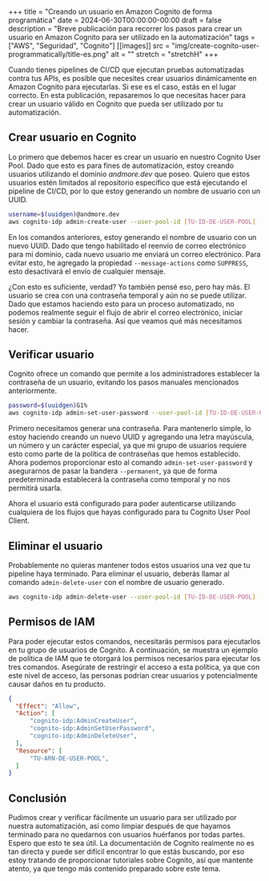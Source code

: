 +++
title = "Creando un usuario en Amazon Cognito de forma programática"
date = 2024-06-30T00:00:00-00:00
draft = false
description = "Breve publicación para recorrer los pasos para crear un usuario en Amazon Cognito para ser utilizado en la automatización"
tags = ["AWS", "Seguridad", "Cognito"]
[[images]]
  src = "img/create-cognito-user-programmatically/title-es.png"
  alt = ""
  stretch = "stretchH"
+++

Cuando tienes pipelines de CI/CD que ejecutan pruebas automatizadas contra tus APIs, es posible que necesites crear usuarios dinámicamente en Amazon Cognito para ejecutarlas. Si ese es el caso, estás en el lugar correcto. En esta publicación, repasaremos lo que necesitas hacer para crear un usuario válido en Cognito que pueda ser utilizado por tu automatización.

## Crear usuario en Cognito
Lo primero que debemos hacer es crear un usuario en nuestro Cognito User Pool. Dado que esto es para fines de automatización, estoy creando usuarios utilizando el dominio *andmore.dev* que poseo. Quiero que estos usuarios estén limitados al repositorio específico que está ejecutando el pipeline de CI/CD, por lo que estoy generando un nombre de usuario con un UUID.

```bash
username=$(uuidgen)@andmore.dev
aws cognito-idp admin-create-user --user-pool-id [TU-ID-DE-USER-POOL] --username $username --message-action SUPPRESS
```
En los comandos anteriores, estoy generando el nombre de usuario con un nuevo UUID. Dado que tengo habilitado el reenvío de correo electrónico para mi dominio, cada nuevo usuario me enviará un correo electrónico. Para evitar esto, he agregado la propiedad `--message-actions` como `SUPPRESS`, esto desactivará el envío de cualquier mensaje.

¿Con esto es suficiente, verdad? Yo también pensé eso, pero hay más. El usuario se crea con una contraseña temporal y aún no se puede utilizar. Dado que estamos haciendo esto para un proceso automatizado, no podemos realmente seguir el flujo de abrir el correo electrónico, iniciar sesión y cambiar la contraseña. Así que veamos qué más necesitamos hacer.

## Verificar usuario
Cognito ofrece un comando que permite a los administradores establecer la contraseña de un usuario, evitando los pasos manuales mencionados anteriormente.

```bash
password=$(uuidgen)G1%
aws cognito-idp admin-set-user-password --user-pool-id [TU-ID-DE-USER-POOL] --username $username  --password $password --permanent
```
Primero necesitamos generar una contraseña. Para mantenerlo simple, lo estoy haciendo creando un nuevo UUID y agregando una letra mayúscula, un número y un carácter especial, ya que mi grupo de usuarios requiere esto como parte de la política de contraseñas que hemos establecido. Ahora podemos proporcionar esto al comando `admin-set-user-password` y asegurarnos de pasar la bandera `--permanent`, ya que de forma predeterminada establecerá la contraseña como temporal y no nos permitirá usarla.

Ahora el usuario está configurado para poder autenticarse utilizando cualquiera de los flujos que hayas configurado para tu Cognito User Pool Client.

## Eliminar el usuario
Probablemente no quieras mantener todos estos usuarios una vez que tu pipeline haya terminado. Para eliminar el usuario, deberás llamar al comando `admin-delete-user` con el nombre de usuario generado.
```bash
aws cognito-idp admin-delete-user --user-pool-id [TU-ID-DE-USER-POOL] --username $username
```

## Permisos de IAM
Para poder ejecutar estos comandos, necesitarás permisos para ejecutarlos en tu grupo de usuarios de Cognito. A continuación, se muestra un ejemplo de política de IAM que te otorgará los permisos necesarios para ejecutar los tres comandos. Asegúrate de restringir el acceso a esta política, ya que con este nivel de acceso, las personas podrían crear usuarios y potencialmente causar daños en tu producto.
```json
{
  "Effect": "Allow",
  "Action": [
      "cognito-idp:AdminCreateUser",
      "cognito-idp:AdminSetUserPassword",
      "cognito-idp:AdminDeleteUser",
  ],
  "Resource": [
      "TU-ARN-DE-USER-POOL",
  ]
}
```

## Conclusión
Pudimos crear y verificar fácilmente un usuario para ser utilizado por nuestra automatización, así como limpiar después de que hayamos terminado para no quedarnos con usuarios huérfanos por todas partes.
Espero que esto te sea útil. La documentación de Cognito realmente no es tan directa y puede ser difícil encontrar lo que estás buscando, por eso estoy tratando de proporcionar tutoriales sobre Cognito, así que mantente atento, ya que tengo más contenido preparado sobre este tema.